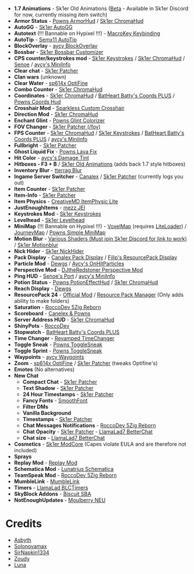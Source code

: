 
-   **1.7 Animations** - Sk1er Old Animations ([Beta](https://sk1er.club/beta) - Available in Sk1er Discord for now, currently missing item switch)
-   **Armor Status** - [Powns ArmorHud](https://download.powns.dev/armorhud189) / [Sk1er ChromaHud](https://sk1er.club/mods/ChromaHUD)
-   **AutoGG** - [Sk1er AutoGG](https://sk1er.club/mods/autogg)
-   **Autotext** (!!! Bannable on Hypixel !!!) - [MacroKey Keybinding](https://www.curseforge.com/minecraft/mc-mods/macrokey-keybinding/files/2659839)
-   **AutoTip** - [Semx11 AutoTip](https://autotip.pro)
-   **BlockOverlay** - [aycy BlockOverlay](https://hypixel.net/threads/forge-1-8-9-block-overlay-v4-0-3.1417995/)
-   **Bossbar** - [Sk1er Bossbar Customizer](https://sk1er.club/mods/bossbar_customizer)
-   **CPS counter/keystrokes mod** - [Sk1er Keystrokes](https://sk1er.club/mods/keystrokesmod) / [Sk1er ChromaHud](https://sk1er.club/mods/ChromaHUD) / [Senoe](https://ofpyt.weebly.com/189-chroma-cpsmod-20-release.html) / [aycy's MiniInfo](https://www.youtube.com/watch?v=9OwPMxBzQog)
-   **Clear chat** - [Sk1er Patcher](https://sk1er.club/mods/patcher)
-   **Clan wars** (unknown)
-   **Clear Water** - [sp614x OptiFine](https://optifine.net/adloadx?f=OptiFine_1.8.9_HD_U_M5.jar)
-   **Combo Counter** - [Sk1er ChromaHud](https://sk1er.club/mods/ChromaHUD)
-   **Coordinates** - [Sk1er ChromaHud](https://sk1er.club/mods/ChromaHUD) / [BatHeart Batty's Coords PLUS](https://www.curseforge.com/minecraft/mc-mods/batty-ui/files/2272073) / [Powns Coords Hud](https://download.powns.dev/coordsmod189)
-   **Crosshair Mod** - [Sparkless Custom Crosshair](https://www.curseforge.com/minecraft/mc-mods/custom-crosshair-mod/files/2304056)
-   **Direction Mod** - [Sk1er ChromaHud](https://sk1er.club/mods/ChromaHUD)
-   **Enchant Glint** - [Powns Glint Colorizer](https://download.powns.dev/glintcolorizer189)
-   **FOV Changer** - [Sk1er Patcher (/fov)](https://sk1er.club/mods/patcher)
-   **FPS Counter** - [Sk1er ChromaHud](https://sk1er.club/mods/ChromaHUD) / [Sk1er Keystrokes](https://sk1er.club/mods/keystrokesmod) / [BatHeart Batty's Coords PLUS](https://www.curseforge.com/minecraft/mc-mods/batty-ui/files/2272073) / [aycy's MiniInfo](https://www.youtube.com/watch?v=9OwPMxBzQog)
-   **Fullbright** - [Sk1er Patcher](https://sk1er.club/mods/patcher)
-   **Ghost Liquid Fix** - [Powns Lava Fix](https://download.powns.dev/lavafix189)
-   **Hit Color** - [aycy's Damage Tint](https://www.youtube.com/watch?v=ZK1C8iThJAA)
-   **Hitboxes - F3 + B** / [Sk1er Old Animations](https://sk1er.club/beta) (adds back 1.7 style hitboxes)
-   **Inventory Blur** - [tterrag Blur](https://www.curseforge.com/minecraft/mc-mods/blur/files/2665186)
-   **Ingame Server Switcher** - [Canalex](https://www.youtube.com/watch?v=04EangMQd7I) / [Sk1er Patcher](https://sk1er.club/mods/patcher) (currently logs you out)
-   **Item Counter** - [Sk1er Patcher](https://sk1er.club/mods/patcher)
-   **Item-Info** - [Sk1er Patcher](https://sk1er.club/mods/patcher)
-   **Item Physics** - [CreativeMD ItemPhysic Lite](https://www.curseforge.com/minecraft/mc-mods/itemphysic-lite/files/2439695)
-   **JustEnoughItems** - [mezz JEI](https://www.curseforge.com/minecraft/mc-mods/jei/files/2431977)
-   **Keystrokes Mod** - [Sk1er Keystrokes](https://sk1er.club/mods/keystrokesmod)
-   **Levelhead** - [Sk1er Levelhead](https://sk1er.club/mods/level_head)
-   **MiniMap** (!!! Bannable on Hypixel !!!) - [VoxelMap](https://www.curseforge.com/minecraft/mc-mods/voxelmap/files/2460202) (requires [LiteLoader](http://www.liteloader.com/download#snapshot_1890)) / [JourneyMap](https://www.curseforge.com/minecraft/mc-mods/journeymap/files/2311867) / [Powns Simple MiniMap](https://github.com/pownsgg/MiniMap)
-   **Motion Blur** - [Various Shaders (Must join Sk1er Discord for link to work)](https://canary.discordapp.com/channels/411619823445999637/411620521382510592/702326988228263936) / [Sk1er Motionblur](https://sk1er.club/mods/motionblurmod)
-   **Nick Hider** - [Sk1er NickHider](https://www.sk1er.club/mods/nick_hider)
-   **Pack Display** - [Canalex Pack Display](https://www.youtube.com/watch?v=LeDNOdOdGyk) / [Filip's ResourcePack Display](https://github.com/1fxe/Resource-Pack-Display/releases/tag/1.2)
-   **Particle Mod** - [Dewgs](https://www.youtube.com/watch?v=Um67Ca7gfn4&t=1s) / [Aycy's OnHitParticles](https://www.youtube.com/watch?v=0PPR_t-qyfw)
-   **Perspective Mod** - [DJtheRedstoner Perspective Mod](https://github.com/DJtheRedstoner/PerspectiveModv4/releases/)
-   **Ping HUD** - [Senoe's Port](https://www.youtube.com/watch?v=NAsefZXZbHQ) / [aycy's MiniInfo](https://www.youtube.com/watch?v=9OwPMxBzQog)
-   **Potion Status** - [Powns PotionEffectHud](http://www.mediafire.com/file/pas0pju90s98r6o/%255B1.8.9%255D_Powns%2527_PotionEffect_HUD_-_1.0.jar/file) / [Sk1er ChromaHud](https://sk1er.club/mods/ChromaHUD)
-   **Reach Display** - [Dewgs](https://www.youtube.com/watch?v=myQKoGnCjxY)
-   **ResourcePack 24** - [Official Mod](https://resourcepacks24.de/texturepack-mod) / [Resource Pack Manager](https://www.youtube.com/watch?v=OQZFWrrEcYM) (Only adds ability to make folders)
-   **Saturation** - [RoccoDev 5Zig Reborn](https://5zigreborn.eu/)
-   **Scoreboard** - [Canelex & Powns](https://www.youtube.com/watch?v=cn9VvT43yRs)
-   **Server Address HUD** - [Sk1er ChromaHud](https://sk1er.club/mods/ChromaHUD)
-   **ShinyPots** - [RoccoDev](https://github.com/RoccoDev/ShinyPots-1.8/releases/tag/1.5)
-   **Stopwatch** - [BatHeart Batty's Coords PLUS](https://www.curseforge.com/minecraft/mc-mods/batty-ui/files/2272073)
-   **Time Changer** - [Revamped TimeChanger](https://hypixel.net/threads/forge-1-8-9-timechanger-2-2-1-an-improved-timechanger-mod.3574261/)
-   **Toggle Sneak** - [Powns ToggleSneak](https://download.powns.dev/togglesneak189)
-   **Toggle Sprint** - [Powns ToggleSneak](https://download.powns.dev/togglesneak189)
-   **Waypoints** - [aycy Waypoints](https://www.youtube.com/watch?v=5jq5tXqwDTM)
-   **Zoom** - [sp614x OptiFine](https://optifine.net/adloadx?f=OptiFine_1.8.9_HD_U_M5.jar) / [Sk1er Patcher](https://sk1er.club/mods/patcher) (tweaks Optifine's)
-   **Emotes** (No alternatives)
-   **New Chat**
    -   **Compact Chat** - [Sk1er Patcher](https://sk1er.club/mods/patcher)
    -   **Text Shadow** - [Sk1er Patcher](https://sk1er.club/mods/patcher)
    -   **24 Hour Timestamps** - [Sk1er Patcher](https://sk1er.club/mods/patcher)
    -   **Fancy Fonts** - [SmoothFont](https://www.curseforge.com/minecraft/mc-mods/smooth-font)
    -   **Filter DMs**
    -   **Vanilla Background**
    -   **Timestamps** - [Sk1er Patcher](https://sk1er.club/mods/patcher)
    -   **Chat Messages Notifications** - [RoccoDev 5Zig Reborn](https://5zigreborn.eu/)
    -   **Chat Opacity** - [Sk1er Patcher](https://sk1er.club/mods/patcher) - [LlamaLad7 BetterChat](https://www.curseforge.com/minecraft/mc-mods/better-chat/files/2918388)
    -   **Chat size** - [LlamaLad7 BetterChat](https://www.curseforge.com/minecraft/mc-mods/better-chat/files/2918388)
-   **Cosmetics** - [Sk1er ModCore](https://sk1er.club/modcore) (Capes violate EULA and are therefore not included)
-   **Sprays**
-   **Replay Mod** - [Replay Mod](https://www.replaymod.com/download/)
-   **Schematica Mod** - [Lunatrius Schematica](https://www.curseforge.com/minecraft/mc-mods/schematica/files/2279147)
-   **TeamSpeak Mod** - [RoccoDev 5Zig Reborn](https://5zigreborn.eu/)
-   **MumbleLink** - [MumbleLink](https://www.curseforge.com/minecraft/mc-mods/mumblelink/files/2327154)
-   **Timers** - [LlamaLad BLCTimers](https://github.com/LlamaLad7/blctimers/releases)
-   **SkyBlock Addons** - [Biscuit SBA](https://biscuit.codes/mods/skyblockaddons/downloadversion/?v=latest)
-   **NotEnoughUpdates** - [Moulberry NEU](https://github.com/Moulberry/NotEnoughUpdates/releases)

# Credits
- [Asbyth](https://github.com/asbyth)
- [Solonovamax](https://github.com/solonovamax)
- [SirNapkin1334](https://github.com/sirnapkin1334)
- [Zoudy](https://github.com/zoudywastaken)
- [Luna](https://github.com/lunanotdev)
